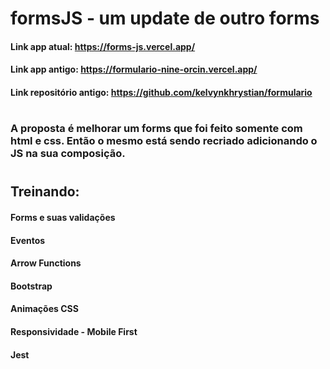 # formsJS - um update de outro forms

#### Link app atual: https://forms-js.vercel.app/
#### Link app antigo: https://formulario-nine-orcin.vercel.app/
#### Link repositório antigo: https://github.com/kelvynkhrystian/formulario

#

### A proposta é melhorar um forms que foi feito somente com html e css. Então o mesmo está sendo recriado adicionando o JS na sua composição.

#

## Treinando:
#### Forms e suas validações
#### Eventos
#### Arrow Functions
#### Bootstrap
#### Animações CSS
#### Responsividade - Mobile First
#### Jest





